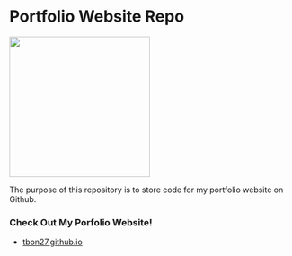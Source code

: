 # Portfolio Website Repo
<img src="https://pbs.twimg.com/profile_images/1393262111606796289/h0E0LqE6_400x400.jpg" width="250" height="250">

The purpose of this repository is to store code for my portfolio website on Github.

### Check Out My Porfolio Website!
- [tbon27.github.io](https://tbon27.github.io/)




